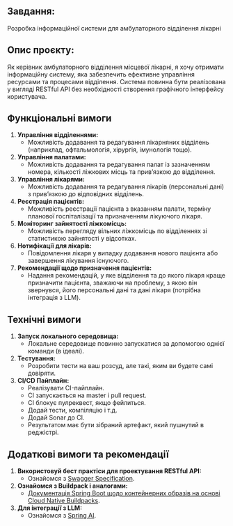 ## Завдання: 
Розробка інформаційної системи для амбулаторного відділення лікарні

## Опис проєкту:
Як керівник амбулаторного відділення місцевої лікарні, я хочу отримати інформаційну систему, яка забезпечить ефективне управління ресурсами та процесами відділення. Система повинна бути реалізована у вигляді RESTful API без необхідності створення графічного інтерфейсу користувача.

## Функціональні вимоги

1. **Управління відділеннями:**
    - Можливість додавання та редагування лікарняних відділень (наприклад, офтальмологія, хірургія, імунологія тощо).
2. **Управління палатами:**
    - Можливість додавання та редагування палат із зазначенням номера, кількості ліжкових місць та прив’язкою до відділення.
3. **Управління лікарями:**
    - Можливість додавання та редагування лікарів (персональні дані) з прив’язкою до відповідних відділень.
4. **Реєстрація пацієнтів:**
    - Можливість реєстрації пацієнта з вказанням палати, терміну планової госпіталізації та призначенням лікуючого лікаря.
5. **Моніторинг зайнятості ліжкомісць:**
    - Можливість перегляду вільних ліжкомісць по відділеннях зі статистикою зайнятості у відсотках.
6. **Нотифікації для лікарів:**
    - Повідомлення лікаря у випадку додавання нового пацієнта або завершення лікування існуючого.
7. **Рекомендації щодо призначення пацієнтів:**
    - Надання рекомендацій, у яке відділення та до якого лікаря краще призначити пацієнта, зважаючи на проблему, з якою він звернувся, його персональні дані та дані лікаря (потрібна інтеграція з LLM).

## Технічні вимоги

1. **Запуск локального середовища:**
    - Локальне середовище повинно запускатися за допомогою однієї команди (в ідеалі).
2. **Тестування:**
    - Розробити тести на ваш розсуд, але такі, яким ви будете самі довіряти.
3. **CI/CD Пайплайн:**
    - Реалізувати CI-пайплайн.
    - CI запускається на master і pull request.
    - CI блокує пулреквест, якщо фейлиться.
    - Додай тести, компіляцію і т.д.
    - Додай Sonar до CI.
    - Результатом має бути зібраний артефакт, який пушнутий в реджістрі.


## Додаткові вимоги та рекомендації

1. **Використовуй бест практіси для проектування RESTful API:**
    - Ознайомся з [Swagger Specification](https://swagger.io/specification/).
2. **Ознайомся з Buildpack і аналогами:**
    - [Документація Spring Boot щодо контейнерних образів на основі Cloud Native Buildpacks](https://docs.spring.io/spring-boot/reference/packaging/container-images/cloud-native-buildpacks.html).
3. **Для інтеграції з LLM:**
    - Ознайомся з [Spring AI](https://spring.io/projects/spring-ai).
